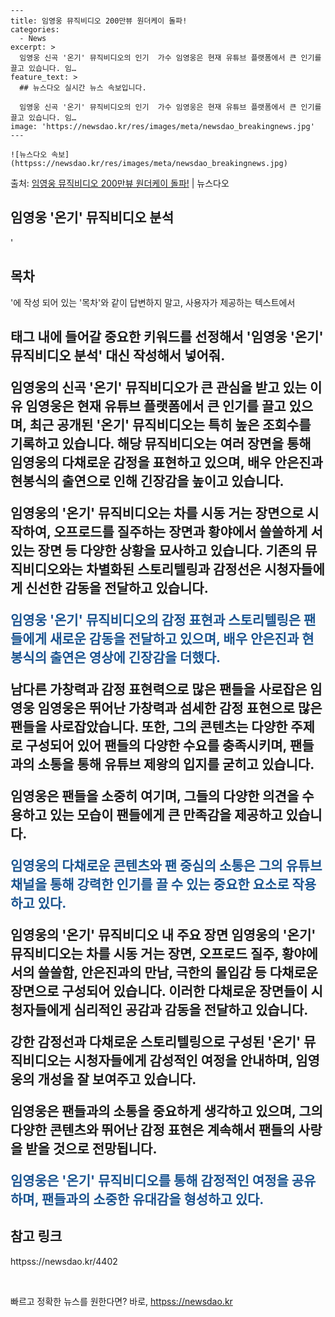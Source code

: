     ---
    title: 임영웅 뮤직비디오 200만뷰 원더케이 돌파!
    categories:
      - News
    excerpt: >
      임영웅 신곡 '온기' 뮤직비디오의 인기  가수 임영웅은 현재 유튜브 플랫폼에서 큰 인기를 끌고 있습니다. 임…
    feature_text: >
      ## 뉴스다오 실시간 뉴스 속보입니다.
    
      임영웅 신곡 '온기' 뮤직비디오의 인기  가수 임영웅은 현재 유튜브 플랫폼에서 큰 인기를 끌고 있습니다. 임…
    image: 'https://newsdao.kr/res/images/meta/newsdao_breakingnews.jpg'
    ---
    
    ![뉴스다오 속보](httpss://newsdao.kr/res/images/meta/newsdao_breakingnews.jpg)

<p>출처: <a href="httpss://newsdao.kr/4402" rel="dofollow">임영웅 뮤직비디오 200만뷰 원더케이 돌파!</a> | 뉴스다오</p>

<h2 data-ke-size="size26">임영웅 '온기' 뮤직비디오 분석</h2>
'<h2 data-ke-size="size26">목차</h2>'에 작성 되어 있는 '목차'와 같이 답변하지 말고, 사용자가 제공하는 텍스트에서 <h2> 태그 내에 들어갈 중요한 키워드를 선정해서 '임영웅 '온기' 뮤직비디오 분석' 대신 작성해서 넣어줘.

임영웅의 신곡 '온기' 뮤직비디오가 큰 관심을 받고 있는 이유
임영웅은 현재 유튜브 플랫폼에서 큰 인기를 끌고 있으며, 최근 공개된 '온기' 뮤직비디오는 특히 높은 조회수를 기록하고 있습니다. 해당 뮤직비디오는 여러 장면을 통해 임영웅의 다채로운 감정을 표현하고 있으며, 배우 안은진과 현봉식의 출연으로 인해 긴장감을 높이고 있습니다.

<p data-ke-size="size16">임영웅의 '온기' 뮤직비디오는 차를 시동 거는 장면으로 시작하여, 오프로드를 질주하는 장면과 황야에서 쓸쓸하게 서 있는 장면 등 다양한 상황을 묘사하고 있습니다. 기존의 뮤직비디오와는 차별화된 스토리텔링과 감정선은 시청자들에게 신선한 감동을 전달하고 있습니다.</p>

<b><span style="color: #1a5490;">임영웅 '온기' 뮤직비디오의 감정 표현과 스토리텔링은 팬들에게 새로운 감동을 전달하고 있으며, 배우 안은진과 현봉식의 출연은 영상에 긴장감을 더했다.</span></b>

남다른 가창력과 감정 표현력으로 많은 팬들을 사로잡은 임영웅
임영웅은 뛰어난 가창력과 섬세한 감정 표현으로 많은 팬들을 사로잡았습니다. 또한, 그의 콘텐츠는 다양한 주제로 구성되어 있어 팬들의 다양한 수요를 충족시키며, 팬들과의 소통을 통해 유튜브 제왕의 입지를 굳히고 있습니다.

<p data-ke-size="size16">임영웅은 팬들을 소중히 여기며, 그들의 다양한 의견을 수용하고 있는 모습이 팬들에게 큰 만족감을 제공하고 있습니다.</p>

<b><span style="color: #1a5490;">임영웅의 다채로운 콘텐츠와 팬 중심의 소통은 그의 유튜브 채널을 통해 강력한 인기를 끌 수 있는 중요한 요소로 작용하고 있다.</span></b>

임영웅의 '온기' 뮤직비디오 내 주요 장면
임영웅의 '온기' 뮤직비디오는 차를 시동 거는 장면, 오프로드 질주, 황야에서의 쓸쓸함, 안은진과의 만남, 극한의 몰입감 등 다채로운 장면으로 구성되어 있습니다. 이러한 다채로운 장면들이 시청자들에게 심리적인 공감과 감동을 전달하고 있습니다.

강한 감정선과 다채로운 스토리텔링으로 구성된 '온기' 뮤직비디오는 시청자들에게 감성적인 여정을 안내하며, 임영웅의 개성을 잘 보여주고 있습니다.

<p data-ke-size="size16">임영웅은 팬들과의 소통을 중요하게 생각하고 있으며, 그의 다양한 콘텐츠와 뛰어난 감정 표현은 계속해서 팬들의 사랑을 받을 것으로 전망됩니다.</p>

<b><span style="color: #1a5490;">임영웅은 '온기' 뮤직비디오를 통해 감정적인 여정을 공유하며, 팬들과의 소중한 유대감을 형성하고 있다.</span></b>

<h2 data-ke-size="size26">참고 링크</h2>
httpss://newsdao.kr/4402

<p data-ke-size="size16">&nbsp;</p> 

빠르고 정확한 뉴스를 원한다면? 바로, <a href="httpss://newsdao.kr" rel="dofollow">httpss://newsdao.kr</a>


    